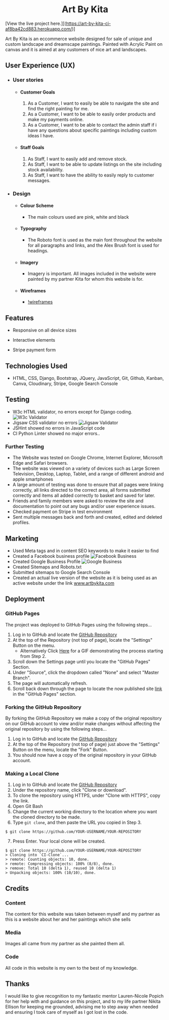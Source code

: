 <h1 align="center">Art By Kita</h1>

[View the live project here.][(https://art-by-kita-ci-af8ba42cd883.herokuapp.com/)]

Art By Kita is an eccommerce website designed for sale of unique and custom landscape and dreamscape paintings. Painted with Acrylic Paint on canvas and it is aimed at any customers of nice art and landscapes.

## User Experience (UX)

-   ### User stories

    -   #### Customer Goals

        1. As a Customer, I want to easily be able to navigate the site and find the right painting for me.
        2. As a Customer, I want to be able to easily order products and make my payments online.
        3. As a Customer, I want to be able to contact the admin staff if i have any questions about specific paintings including custom ideas I have.

    -   #### Staff Goals

        1. As Staff, I want to easily add and remove stock.
        2. As Staff, I want to be able to update listings on the site including stock availability.
        3. As Staff, I want to have the ability to easily reply to customer messages.
           
-   ### Design
    -   #### Colour Scheme
        -   The main colours used are pink, white and black
    -   #### Typography
        -   The Roboto font is used as the main font throughout the website for all paragraphs and links, and the Alex Brush font is used for headings.
    -   #### Imagery
        -   Imagery is important. All images included in the website were painted by my partner Kita for whom this website is for.
    -   #### Wireframes
        -   [!wireframes](readme_images/wireframes.jpg)
     
## Features

-   Responsive on all device sizes

-   Interactive elements

-   Stripe payment form

## Technologies Used

-   HTML, CSS, Django, Bootstrap, JQuery, JavaScript, Git, Github, Kanban, Canva, Cloudinary, Stripe, Google Search Console

## Testing

-   W3c HTML validator, no errors except for Django coding.
  ![W3c Validator](readme_images/w3c.jpg)
-   Jigsaw CSS validator no errors
  ![Jigsaw Validator](readme_images/jigsaw.jpg)
-   JSHint showed no errors in JavaScript code
-   CI Python Linter showed no major errors..

### Further Testing

-   The Website was tested on Google Chrome, Internet Explorer, Microsoft Edge and Safari browsers.
-   The website was viewed on a variety of devices such as Large Screen Television, Desktop, Laptop, Tablet, and a range of different android and apple smartphones
-   A large amount of testing was done to ensure that all pages were linking correctly, all links directed to the correct area, all forms submitted correctly and items all added correctly to basket and saved for later.
-   Friends and family members were asked to review the site and documentation to point out any bugs and/or user experience issues.
-   Checked payment on Stripe in test environment
-   Sent multiple messages back and forth and created, edited and deleted profiles.

## Marketing

-   Used Meta tags and in content SEO keywords to make it easier to find
-   Created a Facebook business profile ![Facebook Business](readme_images/fb-business.jpg)
-   Created Google Business Profile ![Google Business](readme_images/google-business.jpg)
-   Created Sitemaps and Robots.txt
-   Submitted sitemaps to Google Search Console
-   Created an actual live version of the website as it is being used as an active website under the link www.artbykita.com

## Deployment

### GitHub Pages

The project was deployed to GitHub Pages using the following steps...

1. Log in to GitHub and locate the [GitHub Repository](https://github.com/)
2. At the top of the Repository (not top of page), locate the "Settings" Button on the menu.
    - Alternatively Click [Here](https://raw.githubusercontent.com/) for a GIF demonstrating the process starting from Step 2.
3. Scroll down the Settings page until you locate the "GitHub Pages" Section.
4. Under "Source", click the dropdown called "None" and select "Master Branch".
5. The page will automatically refresh.
6. Scroll back down through the page to locate the now published site [link](https://github.com) in the "GitHub Pages" section.

### Forking the GitHub Repository

By forking the GitHub Repository we make a copy of the original repository on our GitHub account to view and/or make changes without affecting the original repository by using the following steps...

1. Log in to GitHub and locate the [GitHub Repository](https://github.com/)
2. At the top of the Repository (not top of page) just above the "Settings" Button on the menu, locate the "Fork" Button.
3. You should now have a copy of the original repository in your GitHub account.

### Making a Local Clone

1. Log in to GitHub and locate the [GitHub Repository](https://github.com/)
2. Under the repository name, click "Clone or download".
3. To clone the repository using HTTPS, under "Clone with HTTPS", copy the link.
4. Open Git Bash
5. Change the current working directory to the location where you want the cloned directory to be made.
6. Type `git clone`, and then paste the URL you copied in Step 3.

```
$ git clone https://github.com/YOUR-USERNAME/YOUR-REPOSITORY
```

7. Press Enter. Your local clone will be created.

```
$ git clone https://github.com/YOUR-USERNAME/YOUR-REPOSITORY
> Cloning into `CI-Clone`...
> remote: Counting objects: 10, done.
> remote: Compressing objects: 100% (8/8), done.
> remove: Total 10 (delta 1), reused 10 (delta 1)
> Unpacking objects: 100% (10/10), done.
```

## Credits

### Content

The content for this website was taken between myself and my partner as this is a website about her and her paintings which she sells

### Media

Images all came from my partner as she painted them all.

### Code

All code in this website is my own to the best of my knowledge.

## Thanks

I would like to give recognition to my fantastic mentor Lauren-Nicole Popich for her help with and guidance on this project, and to my life partner Nikita Ellison for keeping me grounded, advising me to step away when needed and ensuring I took care of myself as I got lost in the code.

